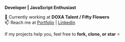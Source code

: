 **Developer | JavaScript Enthusiast**  

🚀 Currently working at **DOXA Talent / Fifty Flowers**  
📫 Reach me at [Portfolio](https://jggabayno.vercel.app/contact) | [Linkedin](linkedin.com/in/jggabayno)

If my projects help you, feel free to **fork, clone, or star** ⭐
